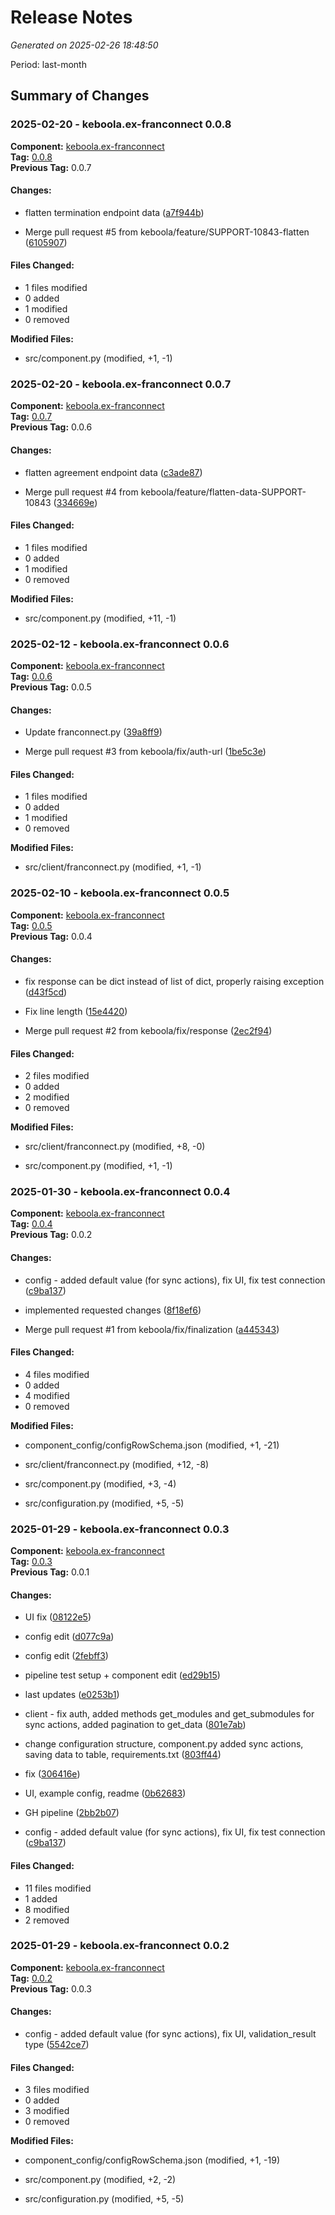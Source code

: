 # Release Notes

_Generated on 2025-02-26 18:48:50_

Period: last-month


## Summary of Changes


### 2025-02-20 - keboola.ex-franconnect 0.0.8

**Component:** [keboola.ex-franconnect](https://github.com/component-franconnect)  
**Tag:** [0.0.8](https://github.com/keboola/component-franconnect/releases/tag/0.0.8)  
**Previous Tag:** 0.0.7




#### Changes:

- flatten termination endpoint data ([a7f944b](https://github.com/keboola/component-franconnect/commit/a7f944b45a72d9b0508528070346a3cd867cffab))

- Merge pull request #5 from keboola/feature/SUPPORT-10843-flatten ([6105907](https://github.com/keboola/component-franconnect/commit/6105907983dd27cfb6f656223cd4f83de5f24b90))




#### Files Changed:
- 1 files modified
- 0 added
- 1 modified
- 0 removed


**Modified Files:**

- src/component.py (modified, +1, -1)





### 2025-02-20 - keboola.ex-franconnect 0.0.7

**Component:** [keboola.ex-franconnect](https://github.com/component-franconnect)  
**Tag:** [0.0.7](https://github.com/keboola/component-franconnect/releases/tag/0.0.7)  
**Previous Tag:** 0.0.6




#### Changes:

- flatten agreement endpoint data ([c3ade87](https://github.com/keboola/component-franconnect/commit/c3ade871bb2f88d60fdf7977c8efcd24478ce5bc))

- Merge pull request #4 from keboola/feature/flatten-data-SUPPORT-10843 ([334669e](https://github.com/keboola/component-franconnect/commit/334669e1f40519933c20ce68ac062c4953f01cd9))




#### Files Changed:
- 1 files modified
- 0 added
- 1 modified
- 0 removed


**Modified Files:**

- src/component.py (modified, +11, -1)





### 2025-02-12 - keboola.ex-franconnect 0.0.6

**Component:** [keboola.ex-franconnect](https://github.com/component-franconnect)  
**Tag:** [0.0.6](https://github.com/keboola/component-franconnect/releases/tag/0.0.6)  
**Previous Tag:** 0.0.5




#### Changes:

- Update franconnect.py ([39a8ff9](https://github.com/keboola/component-franconnect/commit/39a8ff9479582f5039a9bc2ce537d71f3eec945e))

- Merge pull request #3 from keboola/fix/auth-url ([1be5c3e](https://github.com/keboola/component-franconnect/commit/1be5c3e83ecd7d7e60efb6af84111ab2362a00d0))




#### Files Changed:
- 1 files modified
- 0 added
- 1 modified
- 0 removed


**Modified Files:**

- src/client/franconnect.py (modified, +1, -1)





### 2025-02-10 - keboola.ex-franconnect 0.0.5

**Component:** [keboola.ex-franconnect](https://github.com/component-franconnect)  
**Tag:** [0.0.5](https://github.com/keboola/component-franconnect/releases/tag/0.0.5)  
**Previous Tag:** 0.0.4




#### Changes:

- fix response can be dict instead of list of dict, properly raising exception ([d43f5cd](https://github.com/keboola/component-franconnect/commit/d43f5cd352a21253d3beb2f6637054481e9c194a))

- Fix line length ([15e4420](https://github.com/keboola/component-franconnect/commit/15e4420b76c4bbdd13b3dc53a18400ac4bc7b9f1))

- Merge pull request #2 from keboola/fix/response ([2ec2f94](https://github.com/keboola/component-franconnect/commit/2ec2f949a14dddc500dfe494e474991212e6444f))




#### Files Changed:
- 2 files modified
- 0 added
- 2 modified
- 0 removed


**Modified Files:**

- src/client/franconnect.py (modified, +8, -0)

- src/component.py (modified, +1, -1)





### 2025-01-30 - keboola.ex-franconnect 0.0.4

**Component:** [keboola.ex-franconnect](https://github.com/component-franconnect)  
**Tag:** [0.0.4](https://github.com/keboola/component-franconnect/releases/tag/0.0.4)  
**Previous Tag:** 0.0.2




#### Changes:

- config - added default value (for sync actions), fix UI, fix test connection ([c9ba137](https://github.com/keboola/component-franconnect/commit/c9ba137e789fedac453ac0813128cab8b487c8dd))

- implemented requested changes ([8f18ef6](https://github.com/keboola/component-franconnect/commit/8f18ef617f36459a11829b4b7aff641206da298f))

- Merge pull request #1 from keboola/fix/finalization ([a445343](https://github.com/keboola/component-franconnect/commit/a4453436315e447462a2dcb88b3d224c7b6da7a2))




#### Files Changed:
- 4 files modified
- 0 added
- 4 modified
- 0 removed


**Modified Files:**

- component_config/configRowSchema.json (modified, +1, -21)

- src/client/franconnect.py (modified, +12, -8)

- src/component.py (modified, +3, -4)

- src/configuration.py (modified, +5, -5)





### 2025-01-29 - keboola.ex-franconnect 0.0.3

**Component:** [keboola.ex-franconnect](https://github.com/component-franconnect)  
**Tag:** [0.0.3](https://github.com/keboola/component-franconnect/releases/tag/0.0.3)  
**Previous Tag:** 0.0.1




#### Changes:

- UI fix ([08122e5](https://github.com/keboola/component-franconnect/commit/08122e59249713628b5a1979c2a117ec47a5da5b))

- config edit ([d077c9a](https://github.com/keboola/component-franconnect/commit/d077c9a5863b5a5d75850761d1f4f27694510f35))

- config edit ([2febff3](https://github.com/keboola/component-franconnect/commit/2febff3c0beac8614a054892871aa2c99d6ef07c))

- pipeline test setup + component edit ([ed29b15](https://github.com/keboola/component-franconnect/commit/ed29b15621ec0375aaf51f2468e9cda6ea1425fb))

- last updates ([e0253b1](https://github.com/keboola/component-franconnect/commit/e0253b10a59cbcd49e3983a31f671b2c8a76b455))

- client - fix auth, added methods get_modules and get_submodules for sync actions, added pagination to get_data ([801e7ab](https://github.com/keboola/component-franconnect/commit/801e7aba7d3faf0baaee6b1da8303923e8166fee))

- change configuration structure, component.py added sync actions, saving data to table, requirements.txt ([803ff44](https://github.com/keboola/component-franconnect/commit/803ff44dc557b8e961734d529ea89218d30ebc08))

- fix ([306416e](https://github.com/keboola/component-franconnect/commit/306416ecf02c7f983038c708d2a3c5e7304b4bf8))

- UI, example config, readme ([0b62683](https://github.com/keboola/component-franconnect/commit/0b6268360b215f9bad766c80bef3f030f4f34881))

- GH pipeline ([2bb2b07](https://github.com/keboola/component-franconnect/commit/2bb2b07bfa9fbefba69358a78760e07e936d4490))

- config - added default value (for sync actions), fix UI, fix test connection ([c9ba137](https://github.com/keboola/component-franconnect/commit/c9ba137e789fedac453ac0813128cab8b487c8dd))




#### Files Changed:
- 11 files modified
- 1 added
- 8 modified
- 2 removed





### 2025-01-29 - keboola.ex-franconnect 0.0.2

**Component:** [keboola.ex-franconnect](https://github.com/component-franconnect)  
**Tag:** [0.0.2](https://github.com/keboola/component-franconnect/releases/tag/0.0.2)  
**Previous Tag:** 0.0.3




#### Changes:

- config - added default value (for sync actions), fix UI, validation_result type ([5542ce7](https://github.com/keboola/component-franconnect/commit/5542ce784a5b6b2e966b89eb7d752bdd8ffa04bc))




#### Files Changed:
- 3 files modified
- 0 added
- 3 modified
- 0 removed


**Modified Files:**

- component_config/configRowSchema.json (modified, +1, -19)

- src/component.py (modified, +2, -2)

- src/configuration.py (modified, +5, -5)





 